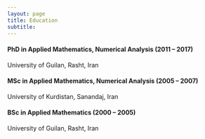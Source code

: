 ```yaml
---
layout: page
title: Education
subtitle: 
---
```


#### PhD in Applied Mathematics, Numerical Analysis (2011 – 2017)
  University of Guilan, Rasht, Iran

#### MSc in Applied Mathematics, Numerical Analysis (2005 – 2007)
  University of Kurdistan, Sanandaj, Iran

#### BSc in Applied Mathematics (2000 – 2005)
  University of Guilan, Rasht, Iran


